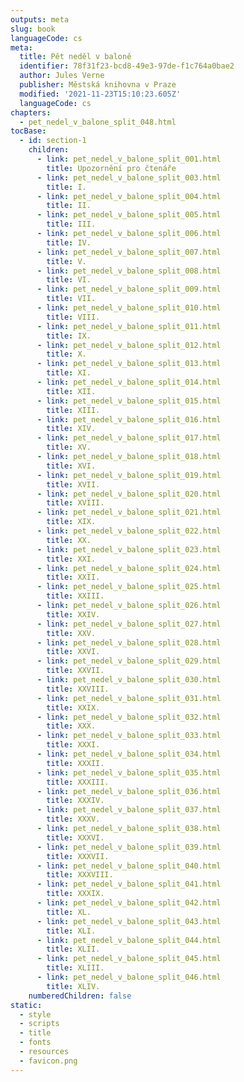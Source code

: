 ```yaml
---
outputs: meta
slug: book
languageCode: cs
meta:
  title: Pět neděl v baloně
  identifier: 78f31f23-bcd8-49e3-97de-f1c764a0bae2
  author: Jules Verne
  publisher: Městská knihovna v Praze
  modified: '2021-11-23T15:10:23.605Z'
  languageCode: cs
chapters:
  - pet_nedel_v_balone_split_048.html
tocBase:
  - id: section-1
    children:
      - link: pet_nedel_v_balone_split_001.html
        title: Upozornění pro čtenáře
      - link: pet_nedel_v_balone_split_003.html
        title: I.
      - link: pet_nedel_v_balone_split_004.html
        title: II.
      - link: pet_nedel_v_balone_split_005.html
        title: III.
      - link: pet_nedel_v_balone_split_006.html
        title: IV.
      - link: pet_nedel_v_balone_split_007.html
        title: V.
      - link: pet_nedel_v_balone_split_008.html
        title: VI.
      - link: pet_nedel_v_balone_split_009.html
        title: VII.
      - link: pet_nedel_v_balone_split_010.html
        title: VIII.
      - link: pet_nedel_v_balone_split_011.html
        title: IX.
      - link: pet_nedel_v_balone_split_012.html
        title: X.
      - link: pet_nedel_v_balone_split_013.html
        title: XI.
      - link: pet_nedel_v_balone_split_014.html
        title: XII.
      - link: pet_nedel_v_balone_split_015.html
        title: XIII.
      - link: pet_nedel_v_balone_split_016.html
        title: XIV.
      - link: pet_nedel_v_balone_split_017.html
        title: XV.
      - link: pet_nedel_v_balone_split_018.html
        title: XVI.
      - link: pet_nedel_v_balone_split_019.html
        title: XVII.
      - link: pet_nedel_v_balone_split_020.html
        title: XVIII.
      - link: pet_nedel_v_balone_split_021.html
        title: XIX.
      - link: pet_nedel_v_balone_split_022.html
        title: XX.
      - link: pet_nedel_v_balone_split_023.html
        title: XXI.
      - link: pet_nedel_v_balone_split_024.html
        title: XXII.
      - link: pet_nedel_v_balone_split_025.html
        title: XXIII.
      - link: pet_nedel_v_balone_split_026.html
        title: XXIV.
      - link: pet_nedel_v_balone_split_027.html
        title: XXV.
      - link: pet_nedel_v_balone_split_028.html
        title: XXVI.
      - link: pet_nedel_v_balone_split_029.html
        title: XXVII.
      - link: pet_nedel_v_balone_split_030.html
        title: XXVIII.
      - link: pet_nedel_v_balone_split_031.html
        title: XXIX.
      - link: pet_nedel_v_balone_split_032.html
        title: XXX.
      - link: pet_nedel_v_balone_split_033.html
        title: XXXI.
      - link: pet_nedel_v_balone_split_034.html
        title: XXXII.
      - link: pet_nedel_v_balone_split_035.html
        title: XXXIII.
      - link: pet_nedel_v_balone_split_036.html
        title: XXXIV.
      - link: pet_nedel_v_balone_split_037.html
        title: XXXV.
      - link: pet_nedel_v_balone_split_038.html
        title: XXXVI.
      - link: pet_nedel_v_balone_split_039.html
        title: XXXVII.
      - link: pet_nedel_v_balone_split_040.html
        title: XXXVIII.
      - link: pet_nedel_v_balone_split_041.html
        title: XXXIX.
      - link: pet_nedel_v_balone_split_042.html
        title: XL.
      - link: pet_nedel_v_balone_split_043.html
        title: XLI.
      - link: pet_nedel_v_balone_split_044.html
        title: XLII.
      - link: pet_nedel_v_balone_split_045.html
        title: XLIII.
      - link: pet_nedel_v_balone_split_046.html
        title: XLIV.
    numberedChildren: false
static:
  - style
  - scripts
  - title
  - fonts
  - resources
  - favicon.png
---
```

